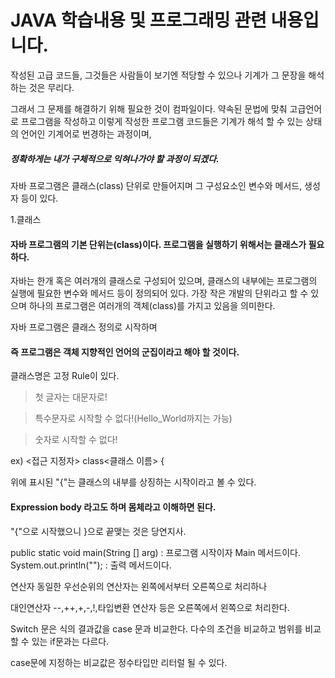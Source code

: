 JAVA 학습내용 및 프로그래밍 관련 내용입니다.
========================================
작성된 고급 코드들, 그것들은 사람들이 보기엔 적당할 수 있으나 기계가 그 문장을 해석하는 것은 무리다.

그래서 그 문제를 해결하기 위해 필요한 것이 컴파일이다.
약속된 문법에 맞춰 고급언어로 프로그램을 작성하고 이렇게 작성한 프로그램 코드들은 기계가 해석 할 수 있는 상태의 언어인 기계어로 번경하는 과정이며,

##### 정확하게는 내가 구체적으로 익혀나가야 할 과정이 되겠다.

자바 프로그램은 클래스(class) 단위로 만들어지며 그 구성요소인 변수와 메서드, 생성자 등이 있다.

1.클래스
#### 자바 프로그램의 기본 단위는(class)이다. 프로그램을 실행하기 위해서는 클래스가 필요하다.

자바는 한개 혹은 여러개의 클래스로 구성되어 있으며, 클래스의 내부에는 프로그램의 실행에 필요한 변수와 메서드 등이 정의되어 있다.
가장 작은 개발의 단위라고 할 수 있으며 하나의 프로그램은 여러개의 객체(class)를 가지고 있음을 의미한다.

자바 프로그램은 클래스 정의로 시작하며 

#### 즉 프로그램은 객체 지향적인 언어의 군집이라고 해야 할 것이다.

클래스명은 고정 Rule이 있다. 

> 첫 글자는 대문자로!

   > 특수문자로 시작할 수 없다!(Hello_World까지는 가능)

   > 숫자로 시작할 수 없다!




ex)
<접근 지정자> class<클래스 이름> {

위에 표시된 "{"는 클래스의 내부를 상징하는 시작이라고 볼 수 있다. 

#### Expression body 라고도 하며 몸체라고 이해하면 된다. 

"{"으로 시작했으니 }으로 끝맺는 것은 당연지사.


public static void main(String [] arg) : 프로그램 시작이자 Main 메서드이다.
System.out.println(""); : 출력 메서드이다.

연산자
동일한 우선순위의 연산자는 왼쪽에서부터 오른쪽으로 처리하나 

대인연산자 --,++,+,-,!,타입변환 연산자 등은 오른쪽에서 왼쪽으로 처리한다.

Switch 문은 식의 결과값을 case 문과 비교한다. 다수의 조건을 비교하고 범위를 비교할 수 있는 if문과는 다르다.

case문에 지정하는 비교값은 정수타입만 리터럴 될 수 있다.



